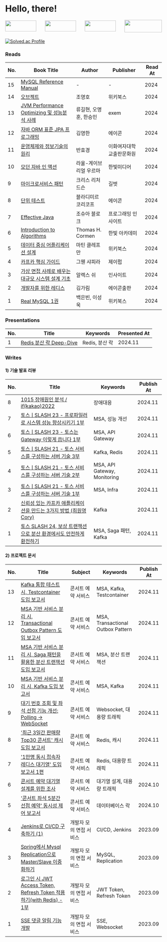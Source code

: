 # Hello, there!

<div style="margin-bottom: 20px;">
    <div style="display: flex; justify-content: space-between; align-items: center;">
        <img src="https://img.shields.io/badge/Java-ED8B00?style=for-the-badge&logo=openjdk&logoColor=white" width="100" height="35" />
        <img src="https://img.shields.io/badge/Spring-6DB33F?style=for-the-badge&logo=spring&logoColor=white" width="100" height="35" />
        <img src="https://img.shields.io/badge/MySQL-005C84?style=for-the-badge&logo=mysql&logoColor=white" width="100" height="35" />
        <img src="https://static.spartacodingclub.kr/hanghae99/plus/completion/badge_black.svg" width="120" height="40" />
    </div>
</div>



[![Solved.ac Profile](http://mazassumnida.wtf/api/v2/generate_badge?boj=s2feel)](https://solved.ac/s2feel/)



### Reads

| No.  | Book Title               | Author         | Publisher      | Read At |
|------|--------------------------|----------------|----------------|---------|
| 15   | [MySQL Reference Manual](https://bryandev.tistory.com/category/Mysql%20Reference%20Manual)        | -    | -         | 2024    |
| 14   | [오브젝트](https://bryandev.tistory.com/category/%EC%98%A4%EB%B8%8C%EC%A0%9D%ED%8A%B8)        | 조영호    | 위키북스         | 2024    |
| 13   | [JVM Performance Optimizing 및 성능분석 사례](https://bryandev.tistory.com/category/JVM%20Performance%20Optimizing%20%EB%B0%8F%20%EC%84%B1%EB%8A%A5%EB%B6%84%EC%84%9D%EC%82%AC%EB%A1%80)        | 류길현, 오명훈, 한승민    | exem         | 2024    |
| 12   | [자바 ORM 표준 JPA 프로그래밍](https://bryandev.tistory.com/category/%EC%9E%90%EB%B0%94%20ORM%20%ED%91%9C%EC%A4%80%20JPA%20%ED%94%84%EB%A1%9C%EA%B7%B8%EB%9E%98%EB%B0%8D)        | 김영한    | 에이콘         | 2024    |
| 11   | [운영체제와 정보기술의 원리](https://bryandev.tistory.com/category/%EC%9A%B4%EC%98%81%EC%B2%B4%EC%A0%9C%EC%99%80%20%EC%A0%95%EB%B3%B4%EA%B8%B0%EC%88%A0%EC%9D%98%20%EC%9B%90%EB%A6%AC)        | 반효경    | 이화여자대학교출판문화원         | 2024    |
| 10   | [모던 자바 인 액션](https://bryandev.tistory.com/category/%EB%AA%A8%EB%8D%98%20%EC%9E%90%EB%B0%94%20%EC%9D%B8%20%EC%95%A1%EC%85%98)        | 라울-게이브리얼 우르마    | 한빛미디어         | 2024    |
| 9   | [마이크로서비스 패턴 ](https://bryandev.tistory.com/category/%EB%A7%88%EC%9D%B4%ED%81%AC%EB%A1%9C%20%EC%84%9C%EB%B9%84%EC%8A%A4%20%ED%8C%A8%ED%84%B4)        | 크리스 리처드슨    | 길벗         | 2024    |
| 8   | [단위 테스트](https://bryandev.tistory.com/category/%EB%8B%A8%EC%9C%84%20%ED%85%8C%EC%8A%A4%ED%8A%B8)               | 블라디미르 코리코프    | 에이콘         | 2024    |
| 7   | [Effective Java](https://bryandev.tistory.com/category/Effective%20Java)               | 조슈아 블로크    | 프로그래밍 인사이트         | 2024    |
| 6   | [Introduction to Algorithms](https://bryandev.tistory.com/category/Introduction%20to%20Algorithms)               | Thomas H. Cormen    | 한빛 아카데미         | 2024    |
| 5   | [데이터 중심 어플리케이션 설계](https://bryandev.tistory.com/category/%EB%8D%B0%EC%9D%B4%ED%84%B0%20%EC%A4%91%EC%8B%AC%20%EC%95%A0%ED%94%8C%EB%A6%AC%EC%BC%80%EC%9D%B4%EC%85%98%20%EC%84%A4%EA%B3%84)                    | 마틴 클레프만     | 위키북스         | 2024    |
| 4   | [카프카 핵심 가이드](https://bryandev.tistory.com/category/%EC%B9%B4%ED%94%84%EC%B9%B4%20%ED%95%B5%EC%8B%AC%20%EA%B0%80%EC%9D%B4%EB%93%9C)                    | 그웬 샤피라     | 제이펍         | 2024    |
| 3   | [가상 면접 사례로 배우는 대규모 시스템 설계 기초](https://bryandev.tistory.com/category/%EA%B0%80%EC%83%81%20%EB%A9%B4%EC%A0%91%20%EC%82%AC%EB%A1%80%EB%A1%9C%20%EB%B0%B0%EC%9A%B0%EB%8A%94%20%EB%8C%80%EA%B7%9C%EB%AA%A8%20%EC%8B%9C%EC%8A%A4%ED%85%9C%20%EC%84%A4%EA%B3%84%20%EA%B8%B0%EC%B4%88)        | 알렉스 쉬         | 인사이트     | 2024    |
| 2   | [개발자를 위한 레디스](https://bryandev.tistory.com/category/%EA%B0%9C%EB%B0%9C%EC%9E%90%EB%A5%BC%20%EC%9C%84%ED%95%9C%20%EB%A0%88%EB%94%94%EC%8A%A4) | 김가림         | 에이콘출판 | 2024    |
| 1   | [Real MySQL 1권](https://bryandev.tistory.com/category/Real%20MySQL%201%EA%B6%8C)| 백은빈, 이성욱 | 위키북스       | 2024    |


### Presentations 

| No.  | Title               |  Keywords  | Presented At |
|------|---------------------|----------------|----------|
| 1    | [Redis 분산 락 Deep-Dive](https://www.canva.com/design/DAGVN6DetjU/mnwdH7gKAJyBjOb2c4_waA/edit)   | Redis, 분산 락     |  2024.11  |


### Writes


#### 1) 기술 발표 리뷰 
| No. |  Title                                                        | Keywords                         | Publish At |
|------| --------------------------------------------------------------|----------------------------------|------------|
| 8    | [1015 장애원인 분석 / if(kakao)2022](https://velog.io/@s2feeling/1015-%EC%9E%A5%EC%95%A0%EC%9B%90%EC%9D%B8-%EB%B6%84%EC%84%9D-ifkakaodev2022) | 장애대응             | 2024.11    |
| 7    | [토스ㅣSLASH 23 - 프로파일러로 시스템 성능 향상시키기 1부](https://velog.io/@s2feeling/%ED%86%A0%EC%8A%A4%E3%85%A3SLASH-23-%ED%94%84%EB%A1%9C%ED%8C%8C%EC%9D%BC%EB%9F%AC%EB%A1%9C-%EC%8B%9C%EC%8A%A4%ED%85%9C-%EC%84%B1%EB%8A%A5-%ED%96%A5%EC%83%81%EC%8B%9C%ED%82%A4%EA%B8%B0-1%EB%B6%80) | MSA, 성능 개선 | 2024.11
| 6    | [토스ㅣSLASH 23 - 토스는 Gateway 이렇게 씁니다 1부](https://velog.io/@s2feeling/%ED%86%A0%EC%8A%A4%E3%85%A3SLASH-23-%ED%86%A0%EC%8A%A4%EB%8A%94-Gateway-%EC%9D%B4%EB%A0%87%EA%B2%8C-%EC%94%81%EB%8B%88%EB%8B%A4-1%EB%B6%80-%EB%A6%AC%EB%B7%B0) | MSA, API Gateway             | 2024.11    |
| 5    | [토스ㅣSLASH 21 - 토스 서비스를 구성하는 서버 기술 3부](https://velog.io/@s2feeling/%ED%86%A0%EC%8A%A4%E3%85%A3SLASH-21-%ED%86%A0%EC%8A%A4-%EC%84%9C%EB%B9%84%EC%8A%A4%EB%A5%BC-%EA%B5%AC%EC%84%B1%ED%95%98%EB%8A%94-%EC%84%9C%EB%B2%84-%EA%B8%B0%EC%88%A0-3%EB%B6%80-%EB%A6%AC%EB%B7%B0) | Kafka, Redis   | 2024.11    |
| 4    | [토스ㅣSLASH 21 - 토스 서비스를 구성하는 서버 기술 2부](https://velog.io/@s2feeling/%ED%86%A0%EC%8A%A4%E3%85%A3SLASH-21-%ED%86%A0%EC%8A%A4-%EC%84%9C%EB%B9%84%EC%8A%A4%EB%A5%BC-%EA%B5%AC%EC%84%B1%ED%95%98%EB%8A%94-%EC%84%9C%EB%B2%84-%EA%B8%B0%EC%88%A0-2%EB%B6%80-%EB%A6%AC%EB%B7%B0) | MSA, API Gateway, Monitoring   | 2024.11    |
| 3    | [토스ㅣSLASH 21 - 토스 서비스를 구성하는 서버 기술 1부](https://velog.io/@s2feeling/%ED%86%A0%EC%8A%A4%E3%85%A3SLASH-21-%ED%86%A0%EC%8A%A4-%EC%84%9C%EB%B9%84%EC%8A%A4%EB%A5%BC-%EA%B5%AC%EC%84%B1%ED%95%98%EB%8A%94-%EC%84%9C%EB%B2%84-%EA%B8%B0%EC%88%A0-1%EB%B6%80-%EB%A6%AC%EB%B7%B0) | MSA, Infra           | 2024.11    |
| 2    | [신뢰성 있는 카프카 애플리케이션을 만드는 3가지 방법 (최원영 Cory)](https://velog.io/@s2feeling/%EC%8B%A0%EB%A2%B0%EC%84%B1-%EC%9E%88%EB%8A%94-%EC%B9%B4%ED%94%84%EC%B9%B4-%EC%95%A0%ED%94%8C%EB%A6%AC%EC%BC%80%EC%9D%B4%EC%85%98%EC%9D%84-%EB%A7%8C%EB%93%9C%EB%8A%94-3%EA%B0%80%EC%A7%80-%EB%B0%A9%EB%B2%95-%EC%98%81%EC%83%81-%EB%A6%AC%EB%B7%B0) | Kafka           | 2024.11    |
| 1    |[토스 SLASH 24, 보상 트랜잭션으로 분산 환경에서도 안전하게 환전하기](https://velog.io/@s2feeling/%ED%86%A0%EC%8A%A4%E3%85%A3SLASH-24-%EB%B3%B4%EC%83%81-%ED%8A%B8%EB%9E%9C%EC%9E%AD%EC%85%98%EC%9C%BC%EB%A1%9C-%EB%B6%84%EC%82%B0-%ED%99%98%EA%B2%BD%EC%97%90%EC%84%9C%EB%8F%84-%EC%95%88%EC%A0%84%ED%95%98%EA%B2%8C-%ED%99%98%EC%A0%84%ED%95%98%EA%B8%B0-%EB%A6%AC%EB%B7%B0-y53ctbb7) | MSA, Saga 패턴, Kafka           | 2024.11    |

#### 2) 프로젝트 문서 
| No. | Title                                                     | Subject                          | Keywords |  Publish At | 
|------| -----------------------------------------------------|----------------------------------|----------| ------------|
| 13   | [Kafka 통합 테스트 시, Testcontainer 도입 보고서](https://github.com/LeeJaeYun7/concertTicket/blob/master/docs/KAFKA_TEST_CONTAINER.md) | 콘서트 예약 서비스 | MSA, Kafka, Testcontainer | 2024.11 |
| 12   | [MSA 기반 서비스 분리 시, Transactional Outbox Pattern 도입 보고서](https://github.com/LeeJaeYun7/concertTicket/blob/master/docs/MSA_KAFKA_TRANSACTIONAL_OUTBOX_PATTERN.md) | 콘서트 예약 서비스 | MSA, Transactional Outbox Pattern | 2024.11    |
| 11   | [MSA 기반 서비스 분리 시, Saga 패턴을 활용한 분산 트랜잭션 도입 보고서](https://github.com/LeeJaeYun7/concertTicket/blob/master/docs/MSA_SAGA_PATTERN_REPORT.md) | 콘서트 예약 서비스 | MSA, 분산 트랜잭션 | 2024.11    |
| 10   | [MSA 기반 서비스 분리 시, Kafka 도입 보고서](https://github.com/LeeJaeYun7/concertTicket/blob/master/docs/MSA_KAFKA_REPORT.md) | 콘서트 예약 서비스 | MSA, Kafka | 2024.11 |
| 9   | [대기 번호 조회 및 좌석 선점 기능 개선: Polling -> WebSocket](https://github.com/LeeJaeYun7/concertTicket/blob/master/docs/REDIS_WAITING_QUEUE_QUERY_REPORT.md) | 콘서트 예약 서비스 | Websocket, 대용량 트래픽 | 2024.11    |
| 8   | ['최근 3일간 판매량 Top30 콘서트' 캐시 도입 보고서](https://github.com/LeeJaeYun7/concertTicket/blob/master/docs/CACHE_REPORT.md)| 콘서트 예약 서비스  | Redis, 캐시 | 2024.11    |
| 7   | ['1만명 동시 접속자 레디스 대기열' 도입 보고서 1편](https://github.com/LeeJaeYun7/concertTicket/blob/master/docs/REDIS_WAITING_QUEUE_REPORT.md) | 콘서트 예약 서비스 | Redis, 대용량 트래픽 | 2024.11    |
| 6   | [콘서트 예약 대기열 설계를 위한 조사](https://www.notion.so/12656c2f14698029b57ad790fcf08d59) | 콘서트 예약 서비스 | 대기열 설계, 대용량 트래픽 | 2024.10    |
| 5   |['콘서트 좌석 5분간 선점 예약' 동시성 제어 보고서](https://github.com/LeeJaeYun7/concertTicket/blob/master/docs/CONCURRENCY_REPORT.md) | 콘서트 예약 서비스 | 데이터베이스 락 | 2024.10   |
| 4   |[Jenkins로 CI/CD 구축하기 (1)](https://bryandev.tistory.com/1427) | 개발자 모의 면접 서비스 | CI/CD, Jenkins | 2023.09   |
| 3   |[Spring에서 Mysql Replication으로 Master/Slave 이중화하기](https://bryandev.tistory.com/1393) | 개발자 모의 면접 서비스 | MySQL, Replication | 2023.09   |
| 2   |[로그인 시 JWT Access Token, Refresh Token 적용하기(with Redis) - 1부](https://bryandev.tistory.com/1398) | 개발자 모의 면접 서비스 | JWT Token, Refresh Token | 2023.09   |
| 1   |[SSE 댓글 알림 기능 개발](https://bryandev.tistory.com/1396) | 개발자 모의 면접 서비스 | SSE, Websocket | 2023.09   |

<!--
#### 3) Programming Pattern  
| No. | Title                                                     | Subject                          | Keywords |  Publish At | 
|------| -----------------------------------------------------|----------------------------------|----------| ------------|
| 6   | [대기 번호 조회 및 좌석 선점 기능 개선: Polling -> WebSocket](https://github.com/LeeJaeYun7/concertTicket/blob/master/docs/REDIS_WAITING_QUEUE_QUERY_REPORT.md) | 콘서트 예약 서비스 | Websocket, 대용량 트래픽 | 2024.11    |
| 5   | ['최근 3일간 판매량 Top30 콘서트' 캐시 도입 보고서](https://github.com/LeeJaeYun7/concertTicket/blob/master/docs/CACHE_REPORT.md)| 콘서트 예약 서비스  | Redis, 캐시 | 2024.11    |
| 4   | [Redis 서킷 브레이커 도입 보고서](https://github.com/LeeJaeYun7/concertTicket/blob/master/docs/REDIS_CIRCUIT_BREAKER.md) | 콘서트 예약 서비스 | Redis, MSA          | 2024.11    |
| 3   | ['1만명 동시 접속자 레디스 대기열' 도입 보고서 1편](https://github.com/LeeJaeYun7/concertTicket/blob/master/docs/REDIS_WAITING_QUEUE_REPORT.md) | 콘서트 예약 서비스 | Redis, 대용량 트래픽 | 2024.11    |
| 2   | [콘서트 예약 대기열 설계를 위한 조사](https://www.notion.so/12656c2f14698029b57ad790fcf08d59) | 콘서트 예약 서비스 | 대기열 설계, 대용량 트래픽 | 2024.11    |
| 1   |['콘서트 좌석 5분간 선점 예약' 동시성 제어 보고서](https://github.com/LeeJaeYun7/concertTicket/blob/master/docs/CONCURRENCY_REPORT.md) | 콘서트 예약 서비스 | 데이터베이스 락 | 2024.11   |
--!>
